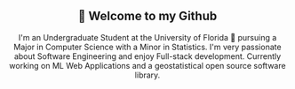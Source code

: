 <html>
   <body>
      <h2 align="center">👋 Welcome to my Github</h2>
      <p align="center">
         I'm an Undergraduate Student at the University of Florida 🐊 pursuing a Major in Computer Science with a Minor in Statistics. I'm very passionate about Software Engineering and enjoy Full-stack development. Currently working on ML Web Applications and a geostatistical open source software library. <br>
      </p>
   </body>
</html>
